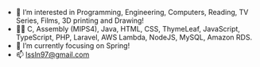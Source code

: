 - 👀 I’m interested in Programming, Engineering, Computers, Reading, TV Series, Films, 3D printing and Drawing!
- 👨‍💻 C, Assembly (MIPS4), Java, HTML, CSS, ThymeLeaf, JavaScript, TypeScript, PHP, Laravel, AWS Lambda, NodeJS, MySQL, Amazon RDS. 
- 🌱 I’m currently focusing on Spring!
- 📫 lssln97@gmail.com

<!---
LssLn/LssLn is a ✨ special ✨ repository because its `README.md` (this file) appears on your GitHub profile.
You can click the Preview link to take a look at your changes.
--->

